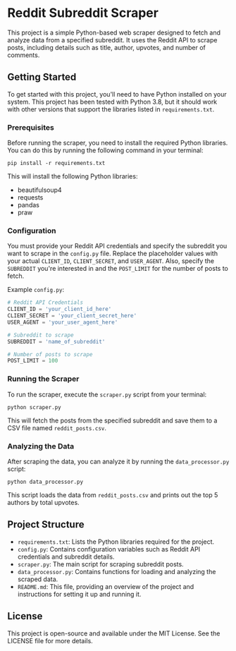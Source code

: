 # Reddit Subreddit Scraper

This project is a simple Python-based web scraper designed to fetch and analyze data from a specified subreddit. It uses the Reddit API to scrape posts, including details such as title, author, upvotes, and number of comments.

## Getting Started

To get started with this project, you'll need to have Python installed on your system. This project has been tested with Python 3.8, but it should work with other versions that support the libraries listed in `requirements.txt`.

### Prerequisites

Before running the scraper, you need to install the required Python libraries. You can do this by running the following command in your terminal:

```
pip install -r requirements.txt
```

This will install the following Python libraries:
- beautifulsoup4
- requests
- pandas
- praw

### Configuration

You must provide your Reddit API credentials and specify the subreddit you want to scrape in the `config.py` file. Replace the placeholder values with your actual `CLIENT_ID`, `CLIENT_SECRET`, and `USER_AGENT`. Also, specify the `SUBREDDIT` you're interested in and the `POST_LIMIT` for the number of posts to fetch.

Example `config.py`:
```python
# Reddit API Credentials
CLIENT_ID = 'your_client_id_here'
CLIENT_SECRET = 'your_client_secret_here'
USER_AGENT = 'your_user_agent_here'

# Subreddit to scrape
SUBREDDIT = 'name_of_subreddit'

# Number of posts to scrape
POST_LIMIT = 100
```

### Running the Scraper

To run the scraper, execute the `scraper.py` script from your terminal:

```
python scraper.py
```

This will fetch the posts from the specified subreddit and save them to a CSV file named `reddit_posts.csv`.

### Analyzing the Data

After scraping the data, you can analyze it by running the `data_processor.py` script:

```
python data_processor.py
```

This script loads the data from `reddit_posts.csv` and prints out the top 5 authors by total upvotes.

## Project Structure

- `requirements.txt`: Lists the Python libraries required for the project.
- `config.py`: Contains configuration variables such as Reddit API credentials and subreddit details.
- `scraper.py`: The main script for scraping subreddit posts.
- `data_processor.py`: Contains functions for loading and analyzing the scraped data.
- `README.md`: This file, providing an overview of the project and instructions for setting it up and running it.

## License

This project is open-source and available under the MIT License. See the LICENSE file for more details.
